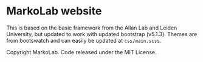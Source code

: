 # MarkoLab website

This is based on the basic framework from the Allan Lab and Leiden University, but updated to work with updated bootstrap (v5.1.3). Themes are from bootswatch and can easily be updated at `css/main.scss`.

Copyright MarkoLab. Code released under the MIT License.

